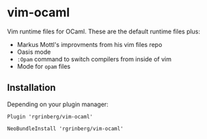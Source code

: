 # vim-ocaml

Vim runtime files for OCaml. These are the default runtime files plus:

* Markus Mottl's improvments from his vim files repo
* Oasis mode
* `:Opam` command to switch compilers from inside of vim
* Mode for `opam` files

## Installation

Depending on your plugin manager:

```
Plugin 'rgrinberg/vim-ocaml'
```

```
NeoBundleInstall 'rgrinberg/vim-ocaml'
```

